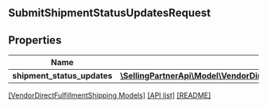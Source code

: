 ## SubmitShipmentStatusUpdatesRequest

## Properties

Name | Type | Description | Notes
------------ | ------------- | ------------- | -------------
**shipment_status_updates** | [**\SellingPartnerApi\Model\VendorDirectFulfillmentShipping\ShipmentStatusUpdate[]**](ShipmentStatusUpdate.md) |  | [optional]

[[VendorDirectFulfillmentShipping Models]](../) [[API list]](../../Api) [[README]](../../../README.md)

